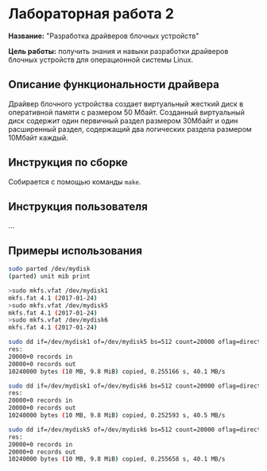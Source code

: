 # Лабораторная работа 2

**Название:** "Разработка драйверов блочных устройств"

**Цель работы:** получить знания и навыки разработки драйверов блочных устройств для операционной системы Linux.

## Описание функциональности драйвера

Драйвер блочного устройства создает виртуальный жесткий диск в оперативной памяти с размером 50 Мбайт. Созданный виртуальный диск содержит один первичный раздел размером 30Мбайт и один расширенный раздел, содержащий два логических раздела размером 10Мбайт каждый.

## Инструкция по сборке

Собирается с помощью команды ```make```.

## Инструкция пользователя

...

## Примеры использования

```bash
sudo parted /dev/mydisk
(parted) unit mib print
```

```bash
>sudo mkfs.vfat /dev/mydisk1
mkfs.fat 4.1 (2017-01-24)
>sudo mkfs.vfat /dev/mydisk5
mkfs.fat 4.1 (2017-01-24)
>sudo mkfs.vfat /dev/mydisk6
mkfs.fat 4.1 (2017-01-24)
```

```bash
sudo dd if=/dev/mydisk1 of=/dev/mydisk5 bs=512 count=20000 oflag=direct
res:
20000+0 records in
20000+0 records out
10240000 bytes (10 MB, 9.8 MiB) copied, 0.255166 s, 40.1 MB/s
```

```bash
sudo dd if=/dev/mydisk1 of=/dev/mydisk6 bs=512 count=20000 oflag=direct
res:
20000+0 records in
20000+0 records out
10240000 bytes (10 MB, 9.8 MiB) copied, 0.252593 s, 40.5 MB/s 
```

```bash
sudo dd if=/dev/mydisk5 of=/dev/mydisk6 bs=512 count=20000 oflag=direct
res:
20000+0 records in
20000+0 records out
10240000 bytes (10 MB, 9.8 MiB) copied, 0.255658 s, 40.1 MB/s
```


